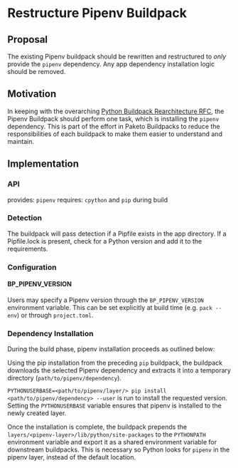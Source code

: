 # Restructure Pipenv Buildpack 

## Proposal

The existing Pipenv buildpack should be rewritten and restructured to *only*
provide the `pipenv` dependency. Any app dependency installation logic should
be removed.

## Motivation

In keeping with the overarching [Python Buildpack Rearchitecture
RFC](https://github.com/paketo-community/python/blob/main/rfcs/0001-restructure.md),
the Pipenv Buildpack should perform one task, which is installing the `pipenv`
dependency. This is part of the effort in Paketo Buildpacks to reduce the
responsibilities of each buildpack to make them easier to understand and
maintain.

## Implementation

### API

provides: `pipenv` requires: `cpython` and `pip` during build

### Detection

The buildpack will pass detection if a Pipfile exists in the app directory. If
a Pipfile.lock is present, check for a Python version and add it to the
requirements.

### Configuration

#### BP_PIPENV_VERSION

Users may specify a Pipenv version through the `BP_PIPENV_VERSION` environment
variable. This can be set explicitly at build time (e.g. `pack --env`) or
through `project.toml`.

### Dependency Installation

During the build phase, pipenv installation proceeds as outlined below:

Using the pip installation from the preceding `pip` buildpack, the buildpack
downloads the selected Pipenv dependency and extracts it into a temporary
directory (`path/to/pipenv/dependency`).

`PYTHONUSERBASE=<path/to/pipenv/layer/> pip install <path/to/pipenv/dependency>
--user` is run to install the requested version. Setting the `PYTHONUSERBASE`
variable ensures that pipenv is installed to the newly created layer.

Once the installation is complete, the buildpack prepends the
`layers/<pipenv-layer>/lib/python/site-packages` to the `PYTHONPATH`
environment variable and export it as a shared environment variable for
downstream buildpacks. This is necessary so Python looks for `pipenv` in the
pipenv layer, instead of the default location.


